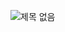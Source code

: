 ![제목 없음](https://user-images.githubusercontent.com/69133633/202097819-cd294082-f2ad-4a80-8451-166e27cbf37b.png)
